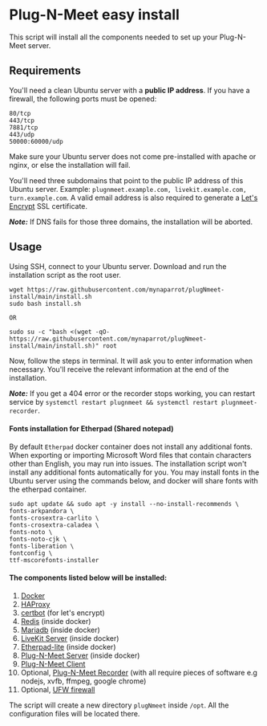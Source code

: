 # Plug-N-Meet easy install

This script will install all the components needed to set up your Plug-N-Meet server.

## Requirements

You'll need a clean Ubuntu server with a **public IP address**. If you have a firewall, the following ports must be
opened:

```
80/tcp
443/tcp
7881/tcp
443/udp
50000:60000/udp
```

Make sure your Ubuntu server does not come pre-installed with apache or nginx, or else the installation will fail.

You'll need three subdomains that point to the public IP address of this Ubuntu server.
Example: ```plugnmeet.example.com, livekit.example.com, turn.example.com```. A valid email address is also required to
generate a [Let's Encrypt](https://letsencrypt.org/) SSL certificate.

***Note:*** If DNS fails for those three domains, the installation will be aborted.

## Usage

Using SSH, connect to your Ubuntu server. Download and run the installation script as the root user.

```
wget https://raw.githubusercontent.com/mynaparrot/plugNmeet-install/main/install.sh
sudo bash install.sh

OR

sudo su -c "bash <(wget -qO- https://raw.githubusercontent.com/mynaparrot/plugNmeet-install/main/install.sh)" root
```

Now, follow the steps in terminal. It will ask you to enter information when necessary. You'll receive the relevant
information at the end of the installation.

***Note:*** If you get a 404 error or the recorder stops working, you can restart service
by `systemctl restart plugnmeet && systemctl restart plugnmeet-recorder`.

#### Fonts installation for Etherpad (Shared notepad)
By default `Etherpad` docker container does not install any additional fonts. When exporting or importing Microsoft Word files that contain characters other than English, you may run into issues. The installation script won't install any additional fonts automatically for you. You may install fonts in the Ubuntu server using the commands below, and docker will share fonts with the etherpad container.

```
sudo apt update && sudo apt -y install --no-install-recommends \
fonts-arkpandora \
fonts-crosextra-carlito \
fonts-crosextra-caladea \
fonts-noto \
fonts-noto-cjk \
fonts-liberation \
fontconfig \
ttf-mscorefonts-installer
```

#### The components listed below will be installed:

1) [Docker](https://docs.docker.com/engine/install/ubuntu/)
2) [HAProxy](https://www.haproxy.org/)
3) [certbot](https://certbot.eff.org/) (for let's encrypt)
4) [Redis](https://hub.docker.com/_/redis) (inside docker)
5) [Mariadb](https://hub.docker.com/_/mariadb) (inside docker)
6) [LiveKit Server](https://github.com/livekit/livekit-server) (inside docker)
7) [Etherpad-lite](https://github.com/mynaparrot/plugNmeet-etherpad) (inside docker)
8) [Plug-N-Meet Server](https://github.com/mynaparrot/plugNmeet-server) (inside docker)
9) [Plug-N-Meet Client](https://github.com/mynaparrot/plugNmeet-client)
10) Optional, [Plug-N-Meet Recorder](https://github.com/mynaparrot/plugNmeet-recorder) (with all require pieces of
    software e.g nodejs, xvfb, ffmpeg, google chrome)
11) Optional, [UFW firewall](https://help.ubuntu.com/community/UFW)

The script will create a new directory `plugNmeet` inside `/opt`. All the configuration files will be located there.